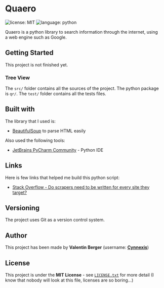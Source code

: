 # Quaero #

![license: MIT][badge-license] ![language: python][badge-language]

Quaero is a python library to search information through the internet, using a web engine such as Google.

## Getting Started ##
This project is not finished yet.

### Tree View ###
The `src/` folder contains all the sources of the project. The python package is `qr/`.
The `test/` folder contains all the tests files.


## Built with ##
The library that I used is:
* [BeautifulSoup](https://www.crummy.com/software/BeautifulSoup/bs4/doc/) to parse HTML easily

Also used the following tools:
* [JetBrains PyCharm Community](https://www.jetbrains.com/pycharm/) - Python IDE

## Links ##
Here is few links that helped me build this python script:
* [Stack Overflow - Do scrapers need to be written for every site they target?](https://stackoverflow.com/questions/27671676/do-scrapers-need-to-be-written-for-every-site-they-target)

## Versioning ##
The project uses Git as a version control system.

## Author ##
This project has been made by **Valentin Berger** (username: **[Cynnexis](https://github.com/Cynnexis)**)

## License ##
This project is under the **MIT License** - see [`LICENSE.txt`](https://github.com/Cynnexis/Quaero/blob/master/LICENSE.txt) for more detail (I know that nobody will look at this file, licenses are so boring...)

[badge-license]: https://img.shields.io/badge/license-AGPL--3.0-green.svg?longCache=true&style=flat
[badge-language]: https://img.shields.io/badge/language-python-yellow.svg?longCache=true&style=flat